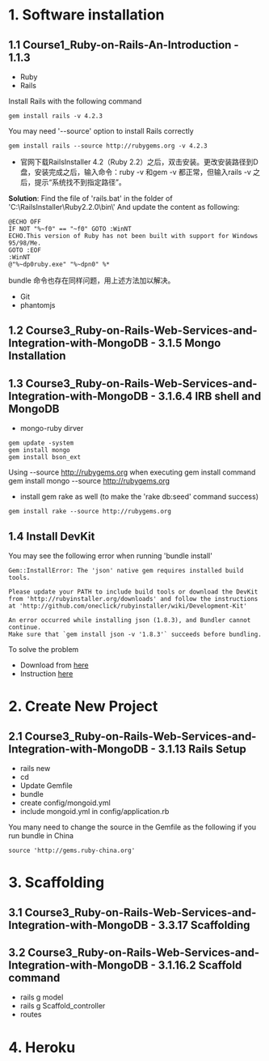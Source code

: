 # 1. Software installation

## 1.1 Course1_Ruby-on-Rails-An-Introduction - 1.1.3

* Ruby
* Rails

Install Rails with the following command

```
gem install rails -v 4.2.3
```

You may need '--source' option to install Rails correctly

```
gem install rails --source http://rubygems.org -v 4.2.3
```

* 官网下载RailsInstaller 4.2（Ruby 2.2）之后，双击安装。更改安装路径到D盘，安装完成之后，输入命令：ruby -v 和gem -v 都正常，但输入rails -v 之后，提示“系统找不到指定路径”。

**Solution**:
Find the file of 'rails.bat' in the folder of  'C:\\RailsInstaller\\Ruby2.2.0\\bin\\'
And update the content as following:

```
@ECHO OFF
IF NOT "%~f0" == "~f0" GOTO :WinNT
ECHO.This version of Ruby has not been built with support for Windows 95/98/Me.
GOTO :EOF
:WinNT
@"%~dp0ruby.exe" "%~dpn0" %*
```

bundle 命令也存在同样问题，用上述方法加以解决。

* Git
* phantomjs

## 1.2 Course3_Ruby-on-Rails-Web-Services-and-Integration-with-MongoDB - 3.1.5 Mongo Installation

## 1.3 Course3_Ruby-on-Rails-Web-Services-and-Integration-with-MongoDB - 3.1.6.4 IRB shell and MongoDB

* mongo-ruby dirver

```
gem update -system
gem install mongo
gem install bson_ext
```

Using  --source http://rubygems.org when executing gem install command
gem install mongo --source http://rubygems.org

* install gem rake as well (to make the 'rake db:seed' command success)

```
gem install rake --source http://rubygems.org
```

## 1.4 Install DevKit

You may see the following error when running 'bundle install'

```
Gem::InstallError: The 'json' native gem requires installed build tools.

Please update your PATH to include build tools or download the DevKit
from 'http://rubyinstaller.org/downloads' and follow the instructions
at 'http://github.com/oneclick/rubyinstaller/wiki/Development-Kit'

An error occurred while installing json (1.8.3), and Bundler cannot continue.
Make sure that `gem install json -v '1.8.3'` succeeds before bundling.
```

To solve the problem

* Download from [here](http://rubyinstaller.org/downloads)
* Instruction [here](https://github.com/oneclick/rubyinstaller/wiki/Development-Kit)


# 2. Create New Project

## 2.1 Course3_Ruby-on-Rails-Web-Services-and-Integration-with-MongoDB - 3.1.13 Rails Setup

* rails new <project name>
* cd <project folder>
* Update Gemfile
* bundle
* create config/mongoid.yml
* include mongoid.yml in config/application.rb

You many need to change the source in the Gemfile as the following if you run bundle in China

```
source 'http://gems.ruby-china.org'
```

# 3. Scaffolding

## 3.1 Course3_Ruby-on-Rails-Web-Services-and-Integration-with-MongoDB - 3.3.17 Scaffolding

## 3.2 Course3_Ruby-on-Rails-Web-Services-and-Integration-with-MongoDB - 3.1.16.2 Scaffold command

* rails g model
* rails g Scaffold_controller
* routes

# 4. Heroku
